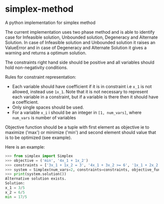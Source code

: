 # simplex-method
A python implementation for simplex method

The current implementation uses two phase method and is able to identify case for Infeasible solution, Unbounded solution,
Degeneracy and Alternate Solution.
In case of Infeasible solution and Unbounded solution it raises an ValueError and in case of Degeneracy and Alternate Solution
it gives a warning and returns a optimum solution.


The constraints right hand side should be positive and all variables should hold non-negativity conditions.

Rules for constraint representation:

- Each variable should have coefficient if it is in constraint i.e
  `x_1` is not allowed, instead use `1x_1`. Note that it is not necessary to represent each variable in a constraint, but if
  a variable is there then it should have a coefficient.
- Only single spaces should be used.
- For a variable `x_i` i should be an integer in `[1, num_vars]`, where `num_vars` is number of variables

Objective function should be a tuple with first element as objective ie to maximize ('max') or minimize ('min') and second
element should value that is to be optimized (see example).

Here is an example:
``` python
>>> from simplex import Simplex
>>> objective = ('min', '4x_1 + 1x_2')
>>> constraints = ['3x_1 + 1x_2 = 3', '4x_1 + 3x_2 >= 6', '1x_1 + 2x_2 <= 4']
>>> system = Simplex(num_vars=2, constraints=constraints, objective_function=objective)
>>> print(system.solution())
Alternative solution exists.
Solution:
x_1 = 3/5
x_2 = 6/5
min = 17/5
```
